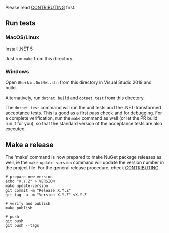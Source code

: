 Please read [CONTRIBUTING](https://github.com/cucumber/gherkin/blob/master/CONTRIBUTING.md) first.

## Run tests

### MacOS/Linux

Install [.NET 5](https://github.com/dotnet/core/blob/master/release-notes/download-archives/2.0.7-download.md)

Just run `make` from this directory.

### Windows

Open `Gherkin.DotNet.sln` from this directory in Visual Studio 2019 and build.

Alternatively, run `dotnet build` and `dotnet test` from this directory.

The `dotnet test` command will run the unit tests and the .NET-transformed acceptance tests. This is good as a first pass check and for debugging.
For a complete verification, run the `make` command as well (or let the PR build run it for you), so that the standard version of the acceptance tests are also executed.

## Make a release

The 'make' command is now prepared to make NuGet package releases as well, ie the `make update-version` command will update the version number in the project file. For the general release procedure, check [CONTRIBUTING](https://github.com/cucumber/common/blob/main/gherkin/CONTRIBUTING.md).

    # prepare new version
    echo "X.Y.Z" > VERSION
    make update-version
    git commit -m "Release X.Y.Z"
    git tag -a -m "Version X.Y.Z" vX.Y.Z

    # verify and publish
    make publish

    # push
    git push
    git push --tags
